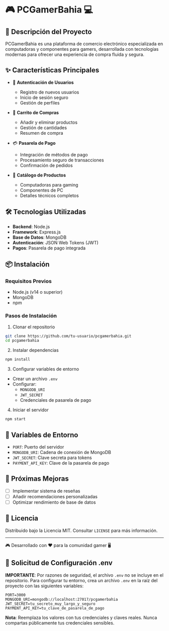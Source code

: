 # 🎮 PCGamerBahia 💻

## 🚀 Descripción del Proyecto

PCGamerBahia es una plataforma de comercio electrónico especializada en computadoras y componentes para gamers, desarrollada con tecnologías modernas para ofrecer una experiencia de compra fluida y segura.



## ✨ Características Principales

- 🔐 **Autenticación de Usuarios**
  - Registro de nuevos usuarios
  - Inicio de sesión seguro
  - Gestión de perfiles

- 🛒 **Carrito de Compras**
  - Añadir y eliminar productos
  - Gestión de cantidades
  - Resumen de compra

- 💳 **Pasarela de Pago**
  - Integración de métodos de pago
  - Procesamiento seguro de transacciones
  - Confirmación de pedidos

- 💾 **Catálogo de Productos**
  - Computadoras para gaming
  - Componentes de PC
  - Detalles técnicos completos

## 🛠️ Tecnologías Utilizadas

- **Backend**: Node.js
- **Framework**: Express.js
- **Base de Datos**: MongoDB
- **Autenticación**: JSON Web Tokens (JWT)
- **Pagos**: Pasarela de pago integrada

## 📦 Instalación

### Requisitos Previos

- Node.js (v14 o superior)
- MongoDB
- npm

### Pasos de Instalación

1. Clonar el repositorio
```bash
git clone https://github.com/tu-usuario/pcgamerbahia.git
cd pcgamerbahia
```

2. Instalar dependencias
```bash
npm install
```

3. Configurar variables de entorno
- Crear un archivo `.env`
- Configurar:
  - `MONGODB_URI`
  - `JWT_SECRET`
  - Credenciales de pasarela de pago

4. Iniciar el servidor
```bash
npm start
```

## 🔐 Variables de Entorno

- `PORT`: Puerto del servidor
- `MONGODB_URI`: Cadena de conexión de MongoDB
- `JWT_SECRET`: Clave secreta para tokens
- `PAYMENT_API_KEY`: Clave de la pasarela de pago

## 🚧 Próximas Mejoras

- [ ] Implementar sistema de reseñas
- [ ] Añadir recomendaciones personalizadas
- [ ] Optimizar rendimiento de base de datos

## 📄 Licencia

Distribuido bajo la Licencia MIT. Consultar `LICENSE` para más información.

---

🎮 Desarrollado con ❤️ para la comunidad gamer 🖥️

## 🔑 Solicitud de Configuración .env

**IMPORTANTE**: 
Por razones de seguridad, el archivo `.env` no se incluye en el repositorio. 
Para configurar tu entorno, crea un archivo `.env` en la raíz del proyecto con las siguientes variables:

```
PORT=3000
MONGODB_URI=mongodb://localhost:27017/pcgamerbahia
JWT_SECRET=tu_secreto_muy_largo_y_seguro
PAYMENT_API_KEY=tu_clave_de_pasarela_de_pago
```

**Nota**: Reemplaza los valores con tus credenciales y claves reales. 
Nunca compartas públicamente tus credenciales sensibles.
